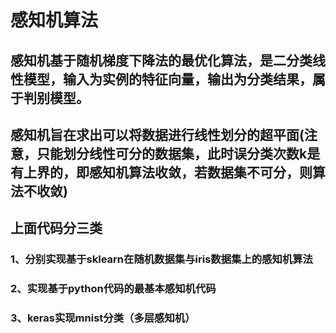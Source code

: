 # 感知机算法
## 感知机基于随机梯度下降法的最优化算法，是二分类线性模型，输入为实例的特征向量，输出为分类结果，属于判别模型。
## 感知机旨在求出可以将数据进行线性划分的超平面(注意，只能划分线性可分的数据集，此时误分类次数k是有上界的，即感知机算法收敛，若数据集不可分，则算法不收敛)
## 上面代码分三类
### 1、分别实现基于sklearn在随机数据集与iris数据集上的感知机算法
### 2、实现基于python代码的最基本感知机代码
### 3、keras实现mnist分类（多层感知机）
